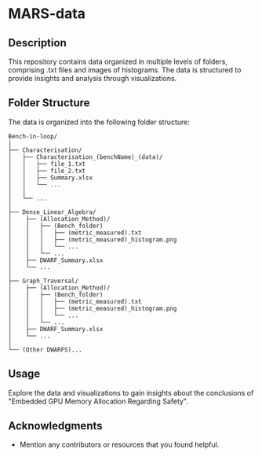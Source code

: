 # MARS-data

## Description

This repository contains data organized in multiple levels of folders, comprising .txt files and images of histograms. The data is structured to provide insights and analysis through visualizations.

## Folder Structure

The data is organized into the following folder structure:

```
Bench-in-loop/
│
├── Characterisation/
│   ├── Characterisation_(benchName)_(data)/
│   │   ├── file_1.txt
│   │   ├── file_2.txt
│   │   ├── Summary.xlsx
│   │   └── ...
│   │
│   └── ...
│
├── Dense_Linear_Algebra/
│    ├── (Allocation_Method)/
│    │   ├── (Bench_folder)
│    │   │   ├── (metric_measured).txt
│    │   │   ├── (metric_measured)_histogram.png
│    │   │   └── ...
│    │   └── ...
│    ├── DWARF_Summary.xlsx
│    └── ...
│
├── Graph_Traversal/
│    ├── (Allocation_Method)/
│    │   ├── (Bench_folder)
│    │   │   ├── (metric_measured).txt
│    │   │   ├── (metric_measured)_histogram.png
│    │   │   └── ...
│    │   └── ...
│    ├── DWARF_Summary.xlsx
│    └── ...
│   
└── (Other DWARFS)...
```

## Usage

Explore the data and visualizations to gain insights about the conclusions of "Embedded GPU Memory Allocation Regarding Safety".


## Acknowledgments

- Mention any contributors or resources that you found helpful.


